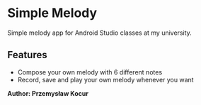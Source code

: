 # Simple Melody
Simple melody app for Android Studio classes at my university.  
## Features
- Compose your own melody with 6 different notes
- Record, save and play your own melody whenever you want

**Author: Przemysław Kocur**
